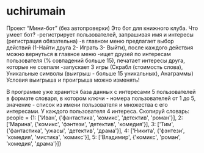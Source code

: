 # uchirumain
Проект “Мини-бот” (без автопроверки)
Это бот для книжного клуба. Что умеет бот?
-регистрирует пользователей, запрашивая имя и интересы (регистрация обязательна)
-в главном меню предлагает выбор действий (1-Найти друга 2- Играть 3- Выйти), после каждого действия можно вернуться в главное меню
-ищет друзей по интересам пользователя (% совпадений больше 15), печатает интересы друга, которые не совпали
-запускает 3 игры (Скрабл (стоимость слова), Уникальные символы (выигрыш - больше 15 уникальных), Анаграммы) Условия выигрыша и проигрыша можно изменять!

В программе уже хранится база данных с интересами 5 пользователей в формате словаря, в котором ключи - номера пользователей от 1 до 5, значение - список из имени пользователя и множества с его интересами. У каждого пользователя 4 интереса.
Скопируй словарь: people = {1: ['Иван', {'фантастика', 'комикс', 'детектив', 'роман'}], 2: ['Марина', {'комикс', 'фэнтези', 'детектив', 'комедия'}], 3: ['Тим', {'фантастика', 'ужасы', 'детектив', 'драма'}], 4: ['Никита', {'фэнтези', 'комедия', 'мистика', 'комикс'}], 5: ['Владимир', {'комикс', 'роман', 'комедия', 'драма'}]}
